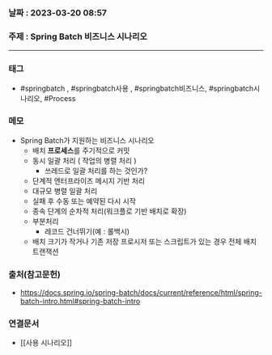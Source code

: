### 날짜 : 2023-03-20 08:57
### 주제 : Spring Batch 비즈니스 시나리오
---
### 태그
* #springbatch , #springbatch사용 , #springbatch비즈니스, #springbatch시나리오, #Process 

### 메모
* Spring Batch가 지원하는 비즈니스 시나리오
	* 배치 **프로세스**를 주기적으로 커밋
	* 동시 일괄 처리 ( 작업의 병렬 처리 )
		* 쓰레드로 일괄 처리를 하는 것인가?
	* 단계적 엔터프라이즈 메시지 기반 처리
	* 대규모 병렬 일괄 처리
	* 실패 후 수동 또는 예약된 다시 시작
	* 종속 단계의 순차적 처리(워크플로 기반 배치로 확장)
	* 부분처리
		* 레코드 건너뛰기(예 : 롤백시)
	* 배치 크기가 작거나 기존 저장 프로시저 또는 스크립트가 있는 경우 전체 배치 트랜잭션

### 출처(참고문헌)
-  https://docs.spring.io/spring-batch/docs/current/reference/html/spring-batch-intro.html#spring-batch-intro

### 연결문서
- [[사용 시나리오]]